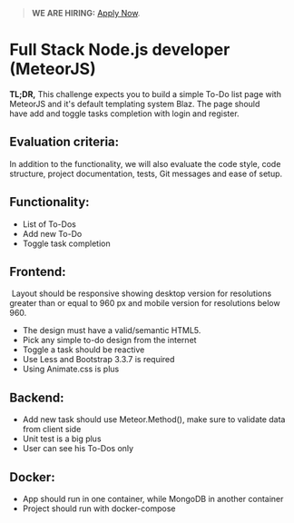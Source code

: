 > **WE ARE HIRING:** [Apply Now](https://github.com/Knawat/interviews-challenges/blob/master/Full-Stack-Node.js-vacancy.md#how-to-apply).

# Full Stack Node.js developer (MeteorJS)

<strong>TL;DR,</strong> This challenge expects you to build a simple To-Do list page with MeteorJS and it's default templating system Blaz. The page should have add and toggle tasks completion with login and register.

## Evaluation criteria:
In addition to the functionality, we will also evaluate the code style, code structure, project documentation, tests, Git messages and ease of setup.

## Functionality:
* List of To-Dos
* Add new To-Do
* Toggle task completion

## Frontend:
 Layout should be responsive showing desktop version for resolutions greater than or equal to 960 px and mobile version for resolutions below 960.
* The design must have a valid/semantic HTML5.
* Pick any simple to-do design from the internet
* Toggle a task should be reactive
* Use Less and Bootstrap 3.3.7 is required
* Using Animate.css is plus

## Backend:
* Add new task should use Meteor.Method(), make sure to validate data from client side
* Unit test is a big plus
* User can see his To-Dos only

## Docker:
* App should run in one container, while MongoDB in another container
* Project should run with docker-compose
